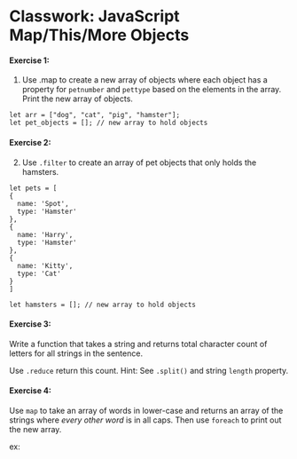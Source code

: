 # Classwork: JavaScript Map/This/More Objects

#### Exercise 1:

1. Use .map to create a new array of objects where each object has a property for ```petnumber``` and ```pettype``` based on the elements in the array. Print the new array of objects.
```
let arr = ["dog", "cat", "pig", "hamster"];
let pet_objects = []; // new array to hold objects
```
#### Exercise 2:
2. Use ```.filter``` to create an array of pet objects that only holds the hamsters.

```
let pets = [
{
  name: 'Spot',
  type: 'Hamster'
},
{
  name: 'Harry',
  type: 'Hamster'
},
{
  name: 'Kitty',
  type: 'Cat'
}
]

let hamsters = []; // new array to hold objects
```

#### Exercise 3:

Write a function that takes a string and returns total character count of letters for all strings in the sentence. 

Use ```.reduce``` return this count.  Hint: See ```.split()``` and string ```length``` property.


#### Exercise 4: 
Use `map` to take an array of words in lower-case and returns an array of the strings where *every other word* is in all caps. Then use `foreach` to print out the new array.


ex: 
```'hey pal, lets javascript together sometime' // => "HEY pal, LETS javascript TOGETHER sometime"
```

